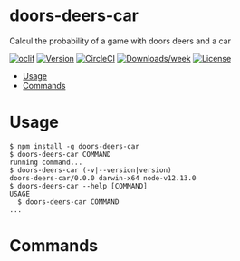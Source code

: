 doors-deers-car
===============

Calcul the probability of a game with doors deers and a car

[![oclif](https://img.shields.io/badge/cli-oclif-brightgreen.svg)](https://oclif.io)
[![Version](https://img.shields.io/npm/v/doors-deers-car.svg)](https://npmjs.org/package/doors-deers-car)
[![CircleCI](https://circleci.com/gh/KASOGIT/doors-deers-car/tree/master.svg?style=shield)](https://circleci.com/gh/KASOGIT/doors-deers-car/tree/master)
[![Downloads/week](https://img.shields.io/npm/dw/doors-deers-car.svg)](https://npmjs.org/package/doors-deers-car)
[![License](https://img.shields.io/npm/l/doors-deers-car.svg)](https://github.com/KASOGIT/doors-deers-car/blob/master/package.json)

<!-- toc -->
* [Usage](#usage)
* [Commands](#commands)
<!-- tocstop -->
# Usage
<!-- usage -->
```sh-session
$ npm install -g doors-deers-car
$ doors-deers-car COMMAND
running command...
$ doors-deers-car (-v|--version|version)
doors-deers-car/0.0.0 darwin-x64 node-v12.13.0
$ doors-deers-car --help [COMMAND]
USAGE
  $ doors-deers-car COMMAND
...
```
<!-- usagestop -->
# Commands
<!-- commands -->

<!-- commandsstop -->
